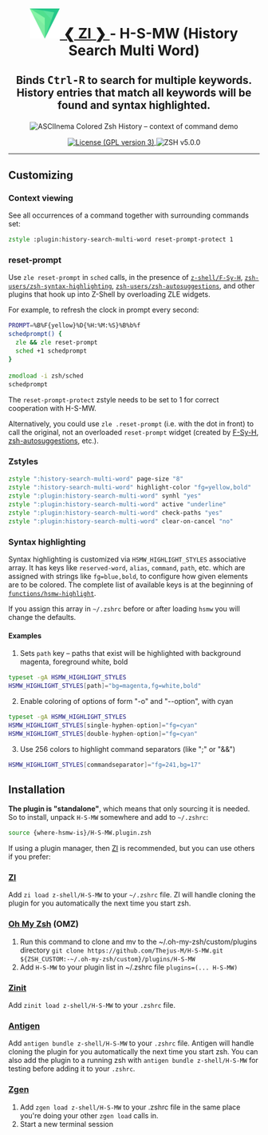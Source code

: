 <h1 align="center"><p>
  <a href="https://github.com/z-shell/zi" target="_blank">
    <img src="https://github.com/z-shell/zi/raw/main/docs/images/logo.svg" alt="ZI logo" width="60px" height="60px" />
    ❮ ZI ❯
  </a> - H-S-MW (History Search Multi Word)
</p></h1>
<h2 align="center"><p>
  Binds <kbd>Ctrl-R</kbd> to search for multiple keywords.<br/>
  History entries that match all keywords will be found and syntax highlighted.
</p></h2>
</p></h3>
<p align="center"><img src="https://user-images.githubusercontent.com/59910950/182902165-a2e82ec4-c4e8-49a7-a83f-036e0a698655.gif" alt="ASCIInema Colored Zsh History – context of command demo" /></p>
<p align="center"><a href="../LICENSE" target="_blank">
  <img align="center" src="https://img.shields.io/badge/license-GNU%20GPL%20version%203-blue.svg?style=flat-square" alt="License (GPL version 3)">
</a>
<img align="center" src="https://img.shields.io/badge/zsh-v5.0.0-orange.svg?style=flat-square" alt="ZSH v5.0.0"></p><hr />

## Customizing

### Context viewing

See all occurrences of a command together with surrounding commands set:

```zsh
zstyle :plugin:history-search-multi-word reset-prompt-protect 1
```

### reset-prompt

Use `zle reset-prompt` in `sched` calls, in the presence of [`z-shell/F-Sy-H`](https://github.com/z-shell/F-Sy-H), [`zsh-users/zsh-syntax-highlighting`](https://github.com/zsh-users/zsh-syntax-highlighting), [`zsh-users/zsh-autosuggestions`](https://github.com/zsh-users/zsh-autosuggestions), and other plugins that hook up into Z-Shell by overloading ZLE widgets.

For example, to refresh the clock in prompt every second:

```zsh
PROMPT=%B%F{yellow}%D{%H:%M:%S}%B%b%f
schedprompt() {
  zle && zle reset-prompt
  sched +1 schedprompt
}

zmodload -i zsh/sched
schedprompt
```

The `reset-prompt-protect` zstyle needs to be set to 1 for correct cooperation with H-S-MW.

Alternatively, you could use `zle .reset-prompt` (i.e. with the dot in front) to call the original, not an overloaded `reset-prompt` widget (created by [F-Sy-H](https://github.com/z-shell/F-Sy-H), [zsh-autosuggestions](https://github.com/zsh-users/zsh-autosuggestions), etc.).

### Zstyles

```zsh
zstyle ":history-search-multi-word" page-size "8"                      # Number of entries to show (default is $LINES/3)
zstyle ":history-search-multi-word" highlight-color "fg=yellow,bold"   # Color in which to highlight matched, searched text (default bg=17 on 256-color terminals)
zstyle ":plugin:history-search-multi-word" synhl "yes"                 # Whether to perform syntax highlighting (default true)
zstyle ":plugin:history-search-multi-word" active "underline"          # Effect on active history entry. Try: standout, bold, bg=blue (default underline)
zstyle ":plugin:history-search-multi-word" check-paths "yes"           # Whether to check paths for existence and mark with magenta (default true)
zstyle ":plugin:history-search-multi-word" clear-on-cancel "no"        # Whether pressing Ctrl-C or ESC should clear entered query
```

### Syntax highlighting

Syntax highlighting is customized via `HSMW_HIGHLIGHT_STYLES` associative array. It has keys like `reserved-word`, `alias`, `command`, `path`, etc. which are assigned with strings like `fg=blue,bold`, to configure how given elements are to be colored. The complete list of available keys is at the beginning of [`functions/hsmw-highlight`](/functions/hsmw-highlight#L36-L65).

If you assign this array in `~/.zshrc` before or after loading `hsmw` you will change the defaults.

#### Examples

1. Sets `path` key – paths that exist will be highlighted with background magenta, foreground white, bold

```zsh
typeset -gA HSMW_HIGHLIGHT_STYLES
HSMW_HIGHLIGHT_STYLES[path]="bg=magenta,fg=white,bold"
```

2. Enable coloring of options of form "-o" and "--option", with cyan

```zsh
typeset -gA HSMW_HIGHLIGHT_STYLES
HSMW_HIGHLIGHT_STYLES[single-hyphen-option]="fg=cyan"
HSMW_HIGHLIGHT_STYLES[double-hyphen-option]="fg=cyan"
```

3. Use 256 colors to highlight command separators (like ";" or "&&")

```zsh
HSMW_HIGHLIGHT_STYLES[commandseparator]="fg=241,bg=17"
```

## Installation

**The plugin is "standalone"**, which means that only sourcing it is needed. So to install, unpack `H-S-MW` somewhere and add to `~/.zshrc`:

```zsh
source {where-hsmw-is}/H-S-MW.plugin.zsh
```

If using a plugin manager, then [ZI](https://github.com/z-shell/zi) is recommended, but you can use others if you prefer:

### [ZI](https://github.com/z-shell/zi)

Add `zi load z-shell/H-S-MW` to your `~/.zshrc` file. ZI will handle cloning the plugin for you automatically the next time you start zsh.

### [Oh My Zsh](https://github.com/robbyrussell/oh-my-zsh) (OMZ)

1. Run this command to clone and mv to the  ~/.oh-my-zsh/custom/plugins directory
   `git clone https://github.com/Thejus-M/H-S-MW.git ${ZSH_CUSTOM:-~/.oh-my-zsh/custom}/plugins/H-S-MW`
2. Add `H-S-MW` to your plugin list in ~/.zshrc file
  `plugins=(... H-S-MW)`

### [Zinit](https://github.com/zdharma-continuum/zinit)

Add `zinit load z-shell/H-S-MW` to your `.zshrc` file.

### [Antigen](https://github.com/zsh-users/antigen)

Add `antigen bundle z-shell/H-S-MW` to your `.zshrc` file. Antigen will handle cloning the plugin for you automatically the next time you start zsh. You can also add the plugin to a running zsh with `antigen bundle z-shell/H-S-MW` for testing before adding it to your `.zshrc`.

### [Zgen](https://github.com/tarjoilija/zgen)

1. Add `zgen load z-shell/H-S-MW` to your .zshrc file in the same place you're doing your other `zgen load` calls in.
2. Start a new terminal session
